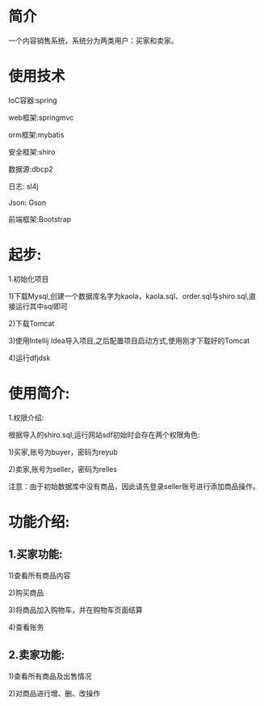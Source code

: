 # 简介
一个内容销售系统，系统分为两类用户：买家和卖家。

# 使用技术 

IoC容器:spring

web框架:springmvc

orm框架:mybatis

安全框架:shiro

数据源:dbcp2

日志: sl4j

Json: Gson

前端框架:Bootstrap

# 起步:

1.初始化项目

1)下载Mysql,创建一个数据库名字为kaola，kaola.sql、order.sql与shiro.sql,直接运行其中sql即可

2)下载Tomcat

3)使用Intellij Idea导入项目,之后配置项目启动方式,使用刚才下载好的Tomcat
  
4)运行dfjdsk

# 使用简介:

1.权限介绍:

根据导入的shiro.sql,运行网站sdf初始时会存在两个权限角色:

1)买家,账号为buyer，密码为reyub

2)卖家,账号为seller，密码为relles

注意：由于初始数据库中没有商品，因此请先登录seller账号进行添加商品操作。


# 功能介绍:
##  1.买家功能:

1)查看所有商品内容

2)购买商品

3)将商品加入购物车，并在购物车页面结算

4)查看账务


## 2.卖家功能:
1)查看所有商品及出售情况

2)对商品进行增、删、改操作



